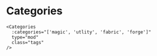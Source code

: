 # Categories

<DemoContainer>
 <Categories
    :categories="['magic', 'utlity', 'fabric', 'forge']"
    type="mod"
    class="tags"
  />
</DemoContainer>

```vue
<Categories
  :categories="['magic', 'utlity', 'fabric', 'forge']"
  type="mod"
  class="tags"
/>
```
